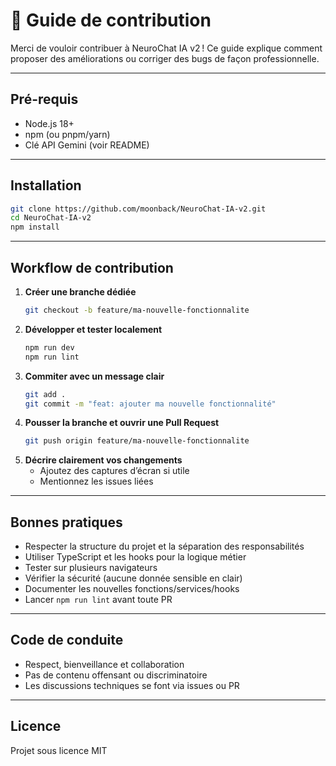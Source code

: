 # 🤝 Guide de contribution

Merci de vouloir contribuer à NeuroChat IA v2 ! Ce guide explique comment proposer des améliorations ou corriger des bugs de façon professionnelle.

---

## Pré-requis
- Node.js 18+
- npm (ou pnpm/yarn)
- Clé API Gemini (voir README)

---

## Installation
```bash
git clone https://github.com/moonback/NeuroChat-IA-v2.git
cd NeuroChat-IA-v2
npm install
```

---

## Workflow de contribution

1. **Créer une branche dédiée**
   ```bash
   git checkout -b feature/ma-nouvelle-fonctionnalite
   ```
2. **Développer et tester localement**
   ```bash
   npm run dev
   npm run lint
   ```
3. **Commiter avec un message clair**
   ```bash
   git add .
   git commit -m "feat: ajouter ma nouvelle fonctionnalité"
   ```
4. **Pousser la branche et ouvrir une Pull Request**
   ```bash
   git push origin feature/ma-nouvelle-fonctionnalite
   ```
5. **Décrire clairement vos changements**
   - Ajoutez des captures d’écran si utile
   - Mentionnez les issues liées

---

## Bonnes pratiques
- Respecter la structure du projet et la séparation des responsabilités
- Utiliser TypeScript et les hooks pour la logique métier
- Tester sur plusieurs navigateurs
- Vérifier la sécurité (aucune donnée sensible en clair)
- Documenter les nouvelles fonctions/services/hooks
- Lancer `npm run lint` avant toute PR

---

## Code de conduite
- Respect, bienveillance et collaboration
- Pas de contenu offensant ou discriminatoire
- Les discussions techniques se font via issues ou PR

---

## Licence
Projet sous licence MIT